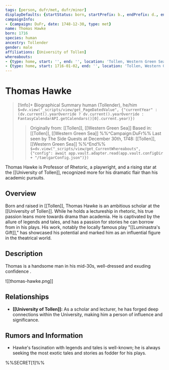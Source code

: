 ```yaml
---
tags: [person, dufr/met, dufr/minor]
displayDefaults: {startStatus: born, startPrefix: b., endPrefix: d., endStatus: died}
campaignInfo:
- {campaign: DuFr, date: 1748-12-30, type: met}
name: Thomas Hawke
born: 1716
species: human
ancestry: Tollender
gender: male
affiliations: [University of Tollen]
whereabouts:
- {type: home, start: '', end: '', location: 'Tollen, Western Green Sea'}
- {type: home, start: 1716-01-02, end: '', location: 'Tollen, Western Green Sea'}
---
```

# Thomas Hawke
>[!info]+ Biographical Summary
>human (Tollender), he/him
>`$=dv.view("_scripts/view/get_PageDatedValue", {"currentYear" : (dv.current().yearOverride ? dv.current().yearOverride : FantasyCalendarAPI.getCalendars()[0].current.year)})`
>> Originally from: [[Tollen]], [[Western Green Sea]]
>> Based in: [[Tollen]], [[Western Green Sea]]
>>%%^Campaign:DuFr%% Last seen by The Side Quests at December 30th, 1748: [[Tollen]], [[Western Green Sea]] %%^End%%
>> `$=dv.view("_scripts/view/get_CurrentWhereabouts", {"config": await app.vault.adapter.read(app.vault.configDir + "/taelgarConfig.json")})`

Thomas Hawke is Professor of Rhetoric, a playwright, and a rising star at the [[University of Tollen]], recognized more for his dramatic flair than his academic pursuits.
## Overview
Born and raised in [[Tollen]], Thomas Hawke is an ambitious scholar at the [[University of Tollen]]. While he holds a lectureship in rhetoric, his true passion leans more towards drama than academia. He is captivated by the allure of legends and tales, and has a passion for stories he can borrow from in his plays. His work, notably the locally famous play "[[Luminastra's Gift]]," has showcased his potential and marked him as an influential figure in the theatrical world.
## Description
Thomas is a handsome man in his mid-30s, well-dressed and exuding confidence . 

![[thomas-hawke.png]]
## Relationships
- **[[University of Tollen]]:** As a scholar and lecturer, he has forged deep connections within the University, making him a person of influence and significance.
## Rumors and Information
- Hawke's fascination with legends and tales is well-known; he is always seeking the most exotic tales and stories as fodder for his plays. 

%%SECRET[1]%%
